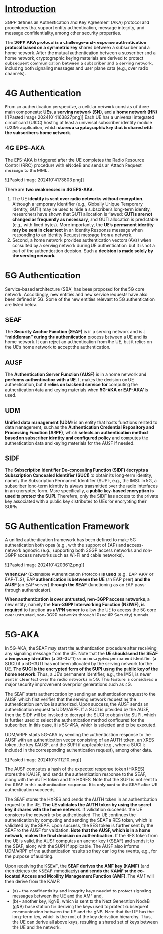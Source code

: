 # [Introduction](https://www.cablelabs.com/insights/a-comparative-introduction-to-4g-and-5g-authentication)
3GPP defines an Authentication and Key Agreement (AKA) protocol and procedures that support entity authentication, message integrity, and message confidentiality, among other security properties.

The **3GPP AKA protocol is a challenge-and-response authentication protocol based on a symmetric key** shared between a subscriber and a home network. After the mutual authentication between a subscriber and a home network, cryptographic keying materials are derived to protect subsequent communication between a subscriber and a serving network, including both signaling messages and user plane data (e.g., over radio channels).
# 4G Authentication
From an authentication perspective, a cellular network consists of three main components: **UEs**, a **serving network (SN)**, and a **home network (HN)**
![[Pasted image 20241014163827.png]]
Each UE has a universal integrated circuit card (UICC) hosting at least a universal subscriber identity module (USIM) application, which **stores a cryptographic key that is shared with the subscriber’s home network**.
## 4G EPS-AKA
The EPS-AKA is triggered after the UE completes the Radio Resource Control (RRC) procedure with eNodeB and sends an Attach Request message to the MME.

![[Pasted image 20241014173803.png]]

There are **two weaknesses in 4G EPS-AKA**.
1. The UE **identity is sent over radio networks without encryption**. Although a temporary identifier (e.g., Globally Unique Temporary Identity, GUTI) may be used to hide a subscriber’s long-term identity, researchers have shown that GUTI allocation is flawed: **GUTIs are not changed as frequently as necessary**, and GUTI allocation is predictable (e.g., with fixed bytes). More importantly, the **UE’s permanent identity may be sent in clear text** in an Identity Response message when responding to an Identity Request message from a network.
2. Second, a home network provides authentication vectors (AVs) when consulted by a serving network during UE authentication, but it is not a part of the authentication decision. Such a **decision is made solely by the serving network**.
# 5G Authentication
Service-based architecture (SBA) has been proposed for the 5G core network. Accordingly, new entities and new service requests have also been defined in 5G. Some of the new entities relevant to 5G authentication are listed below.
## SEAF
The **Security Anchor Function (SEAF)** is in a serving network and is a **“middleman” during the authentication** process between a UE and its home network. It can reject an authentication from the UE, but it relies on the UE’s home network to accept the authentication.
## AUSF
The **Authentication Server Function (AUSF)** is in a home network and **performs authentication with a UE**. It makes the decision on UE authentication, but it **relies on backend service for** computing the authentication data and keying materials when **5G-AKA or EAP-AKA’** is used.
## UDM
**Unified data management (UDM)** is an entity that hosts functions related to data management, such as the **Authentication Credential Repository and Processing Function (ARPF)**, which **selects an authentication method based on subscriber identity and configured policy** and computes the authentication data and keying materials for the AUSF if needed.
## SIDF
The **Subscription Identifier De-concealing Function (SIDF) decrypts a Subscription Concealed Identifier (SUCI)** to obtain its long-term identity, namely the Subscription Permanent Identifier (SUPI), e.g., the IMSI. In 5G, a subscriber long-term identity is always transmitted over the radio interfaces in an encrypted form. More specifically, a **public key-based encryption is used to protect the SUPI**. Therefore, only the SIDF has access to the private key associated with a public key distributed to UEs for encrypting their SUPIs.
# 5G Authentication Framework
A unified authentication framework has been defined to make 5G authentication both open (e.g., with the support of EAP) and access-network agnostic (e.g., supporting both 3GGP access networks and non-3GPP access networks such as Wi-Fi and cable networks).

![[Pasted image 20241014203612.png]]

**When EAP** (Extensible Authentication Protocol) **is used** (e.g., EAP-AKA’ or EAP-TLS), EAP **authentication is between the UE** (an EAP peer) **and the AUSF** (an EAP server) **through the SEAF** (functioning as an EAP pass-through authenticator).

**When authentication is over untrusted, non-3GPP access networks**, a new entity, namely the **Non-3GPP Interworking Function (N3IWF), is required** to function **as a VPN server** to allow the UE to access the 5G core over untrusted, non-3GPP networks through IPsec (IP Security) tunnels.
# 5G-AKA
In 5G-AKA, the SEAF may start the authentication procedure after receiving any signaling message from the UE. Note that the **UE should send the SEAF a temporary identifier** (a 5G-GUTI) or an encrypted permanent identifier (a SUCI) if a 5G-GUTI has not been allocated by the serving network for the UE. **The SUCI is the encrypted form of the SUPI using the public key of the home network**. Thus, a UE’s permanent identifier, e.g., the IMSI, is never sent in clear text over the radio networks in 5G. This feature is considered a major security improvement over prior generations such as 4G.

The SEAF starts authentication by sending an authentication request to the AUSF, which first verifies that the serving network requesting the authentication service is authorized. Upon success, the AUSF sends an authentication request to UDM/ARPF. If a SUCI is provided by the AUSF, then the SIDF will be invoked to decrypt the SUCI to obtain the SUPI, which is further used to select the authentication method configured for the subscriber. In this case, it is 5G-AKA, which is selected and to be executed.

UDM/ARPF starts 5G-AKA by sending the authentication response to the AUSF with an authentication vector consisting of an AUTH token, an XRES token, the key KAUSF, and the SUPI if applicable (e.g., when a SUCI is included in the corresponding authentication request), among other data.

![[Pasted image 20241015111210.png]]

The AUSF computes a hash of the expected response token (HXRES), stores the KAUSF, and sends the authentication response to the SEAF, along with the AUTH token and the HXRES. Note that the SUPI is not sent to the SEAF in this authentication response. It is only sent to the SEAF after UE authentication succeeds.

The SEAF stores the HXRES and sends the AUTH token in an authentication request to the UE. **The UE validates the AUTH token by using the secret key it shares with the home network**. If validation succeeds, the UE considers the network to be authenticated. The UE continues the authentication by computing and sending the SEAF a RES token, which is validated by the SEAF. Upon success, the RES token is further sent by the SEAF to the AUSF for validation.  **Note that the AUSF, which is in a home network, makes the final decision on authentication.** If the RES token from the UE is valid, the AUSF computes an anchor key (KSEAF) and sends it to the SEAF, along with the SUPI if applicable. The AUSF also informs UDM/ARPF of the authentication results so they can log the events, e.g., for the purpose of auditing.

Upon receiving the KSEAF, the **SEAF derives the AMF key (KAMF)** (and then deletes the KSEAF immediately) **and sends the KAMF to the co-located Access and Mobility Management Function (AMF)**. The AMF will then derive from the KAMF:
- (a) - the confidentiality and integrity keys needed to protect signaling messages between the UE and the AMF and,
- (b) - another key, KgNB, which is sent to the Next Generation NodeB (gNB) base station for deriving the keys used to protect subsequent communication between the UE and the gNB.
Note that the UE has the long-term key, which is the root of the key derivation hierarchy. Thus, the UE can derive all above keys, resulting a shared set of keys between the UE and the network.